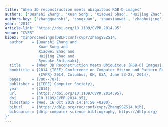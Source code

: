 ```yaml
---
title: "When 3D reconstruction meets ubiquitous RGB-D images"
authors: ['Quanshi Zhang', 'Xuan Song', 'Xiaowei Shao', 'Huijing Zhao', 'Ryosuke Shibasaki']
authors-key: ['zhangquanshi', 'songxuan', 'shaoxiaowei', 'zhaohuijing', 'shibasakiryosuke']
year: "2014"
article-link: "https://doi.org/10.1109/CVPR.2014.95"
venue: "CVPR"
bibex: "@inproceedings{DBLP:conf/cvpr/ZhangSSZS14,
  author    = {Quanshi Zhang and
               Xuan Song and
               Xiaowei Shao and
               Huijing Zhao and
               Ryosuke Shibasaki},
  title     = {When 3D Reconstruction Meets Ubiquitous {RGB-D} Images},
  booktitle = {2014 {IEEE} Conference on Computer Vision and Pattern Recognition,
               {CVPR} 2014, Columbus, OH, USA, June 23-28, 2014},
  pages     = {700--707},
  publisher = {{IEEE} Computer Society},
  year      = {2014},
  url       = {https://doi.org/10.1109/CVPR.2014.95},
  doi       = {10.1109/CVPR.2014.95},
  timestamp = {Wed, 16 Oct 2019 14:14:50 +0200},
  biburl    = {https://dblp.org/rec/conf/cvpr/ZhangSSZS14.bib},
  bibsource = {dblp computer science bibliography, https://dblp.org}
}"
---
```

